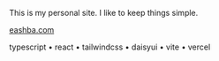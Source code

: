 This is my personal site. I like to keep things simple.

[eashba.com](https://eashba.com)

typescript • react • tailwindcss • daisyui • vite • vercel
